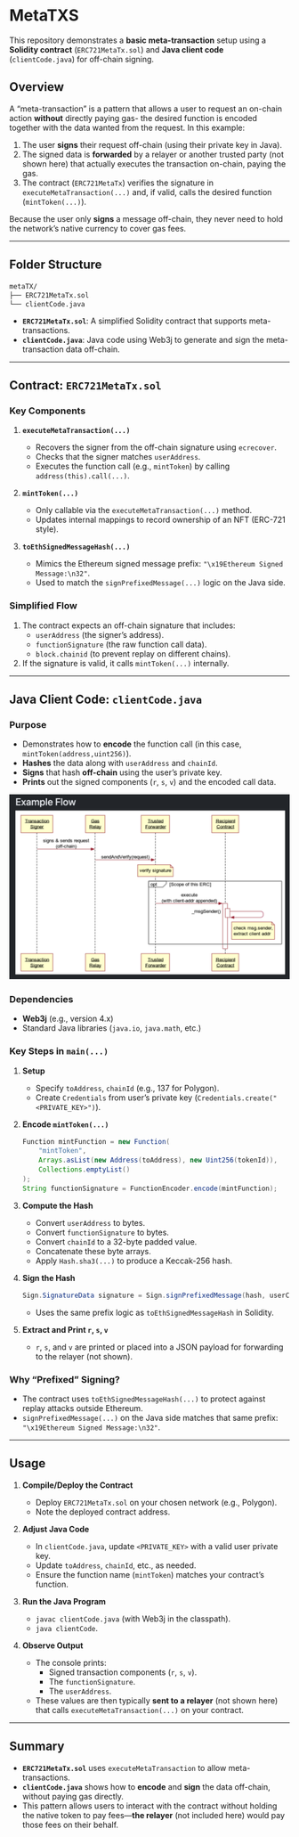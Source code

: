 # MetaTXS

This repository demonstrates a **basic meta-transaction** setup using a **Solidity contract** (`ERC721MetaTx.sol`) and **Java client code** (`clientCode.java`) for off-chain signing.

## Overview

A “meta-transaction” is a pattern that allows a user to request an on-chain action **without** directly paying gas- the desired function is encoded together with the data wanted from the request. In this example:

1. The user **signs** their request off-chain (using their private key in Java).
2. The signed data is **forwarded** by a relayer or another trusted party (not shown here) that actually executes the transaction on-chain, paying the gas.
3. The contract (`ERC721MetaTx`) verifies the signature in `executeMetaTransaction(...)` and, if valid, calls the desired function (`mintToken(...)`).

Because the user only **signs** a message off-chain, they never need to hold the network’s native currency to cover gas fees.

---

## Folder Structure

```
metaTX/
├── ERC721MetaTx.sol
└── clientCode.java
```

- **`ERC721MetaTx.sol`**: A simplified Solidity contract that supports meta-transactions.  
- **`clientCode.java`**: Java code using Web3j to generate and sign the meta-transaction data off-chain.

---

## Contract: `ERC721MetaTx.sol`

### Key Components

1. **`executeMetaTransaction(...)`**  
   - Recovers the signer from the off-chain signature using `ecrecover`.
   - Checks that the signer matches `userAddress`.
   - Executes the function call (e.g., `mintToken`) by calling `address(this).call(...)`.

2. **`mintToken(...)`**  
   - Only callable via the `executeMetaTransaction(...)` method.
   - Updates internal mappings to record ownership of an NFT (ERC-721 style).

3. **`toEthSignedMessageHash(...)`**  
   - Mimics the Ethereum signed message prefix: `"\x19Ethereum Signed Message:\n32"`.
   - Used to match the `signPrefixedMessage(...)` logic on the Java side.

### Simplified Flow

1. The contract expects an off-chain signature that includes:
   - `userAddress` (the signer’s address).
   - `functionSignature` (the raw function call data).
   - `block.chainid` (to prevent replay on different chains).
2. If the signature is valid, it calls `mintToken(...)` internally.

---

## Java Client Code: `clientCode.java`

### Purpose

- Demonstrates how to **encode** the function call (in this case, `mintToken(address,uint256)`).
- **Hashes** the data along with `userAddress` and `chainId`.
- **Signs** that hash **off-chain** using the user’s private key.
- **Prints** out the signed components (`r`, `s`, `v`) and the encoded call data.

![Example](example.png)

### Dependencies

- **Web3j** (e.g., version 4.x)
- Standard Java libraries (`java.io`, `java.math`, etc.)

### Key Steps in `main(...)`

1. **Setup**  
   - Specify `toAddress`, `chainId` (e.g., 137 for Polygon).
   - Create `Credentials` from user’s private key (`Credentials.create("<PRIVATE_KEY>")`).

2. **Encode `mintToken(...)`**  

   ```java
   Function mintFunction = new Function(
       "mintToken",
       Arrays.asList(new Address(toAddress), new Uint256(tokenId)),
       Collections.emptyList()
   );
   String functionSignature = FunctionEncoder.encode(mintFunction);
   ```

3. **Compute the Hash**  
   - Convert `userAddress` to bytes.
   - Convert `functionSignature` to bytes.
   - Convert `chainId` to a 32-byte padded value.
   - Concatenate these byte arrays.
   - Apply `Hash.sha3(...)` to produce a Keccak-256 hash.

4. **Sign the Hash** 

   ```java
   Sign.SignatureData signature = Sign.signPrefixedMessage(hash, userCredentials.getEcKeyPair());
   ```

   - Uses the same prefix logic as `toEthSignedMessageHash` in Solidity.

5. **Extract and Print `r`, `s`, `v`**  
   - `r`, `s`, and `v` are printed or placed into a JSON payload for forwarding to the relayer (not shown).

### Why “Prefixed” Signing?

- The contract uses `toEthSignedMessageHash(...)` to protect against replay attacks outside Ethereum.  
- `signPrefixedMessage(...)` on the Java side matches that same prefix: `"\x19Ethereum Signed Message:\n32"`.

---

## Usage

1. **Compile/Deploy the Contract**
   - Deploy `ERC721MetaTx.sol` on your chosen network (e.g., Polygon).
   - Note the deployed contract address.

2. **Adjust Java Code**
   - In `clientCode.java`, update `<PRIVATE_KEY>` with a valid user private key.
   - Update `toAddress`, `chainId`, etc., as needed.
   - Ensure the function name (`mintToken`) matches your contract’s function.

3. **Run the Java Program**
   - `javac clientCode.java` (with Web3j in the classpath).
   - `java clientCode`.

4. **Observe Output**
   - The console prints:
     - Signed transaction components (`r`, `s`, `v`).
     - The `functionSignature`.
     - The `userAddress`.
   - These values are then typically **sent to a relayer** (not shown here) that calls `executeMetaTransaction(...)` on your contract.

---

## Summary

- **`ERC721MetaTx.sol`** uses `executeMetaTransaction` to allow meta-transactions.
- **`clientCode.java`** shows how to **encode** and **sign** the data off-chain, without paying gas directly.
- This pattern allows users to interact with the contract without holding the native token to pay fees—**the relayer** (not included here) would pay those fees on their behalf.
